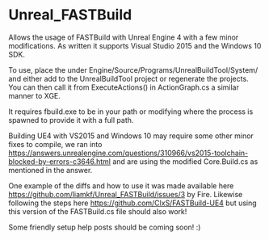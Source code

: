 # Unreal_FASTBuild
Allows the usage of FASTBuild with Unreal Engine 4 with a few minor modifications. As written it supports Visual Studio 2015 and the Windows 10 SDK.

To use, place the under Engine/Source/Programs/UnrealBuildTool/System/ and either add to the UnrealBuildTool project or regenerate the projects. You can then call it from ExecuteActions() in ActionGraph.cs a similar manner to XGE.

It requires fbuild.exe to be in your path or modifying where the process is spawned to provide it with a full path.

Building UE4 with VS2015 and Windows 10 may require some other minor fixes to compile, we ran into https://answers.unrealengine.com/questions/310966/vs2015-toolchain-blocked-by-errors-c3646.html and are using the modified Core.Build.cs as mentioned in the answer.

One example of the diffs and how to use it was made available here https://github.com/liamkf/Unreal_FASTBuild/issues/3 by Fire. Likewise following the steps here https://github.com/ClxS/FASTBuild-UE4 but using this version of the FASTBuild.cs file should also work!

Some friendly setup help posts should be coming soon! :)
